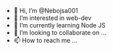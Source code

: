 - 👋 Hi, I’m @Nebojsa001
- 👀 I’m interested in web-dev
- 🌱 I’m currently learning Node JS
- 💞️ I’m looking to collaborate on ...
- 📫 How to reach me ...

<!---
Nebojsa001/Nebojsa001 is a ✨ special ✨ repository because its `README.md` (this file) appears on your GitHub profile.
You can click the Preview link to take a look at your changes.
--->
